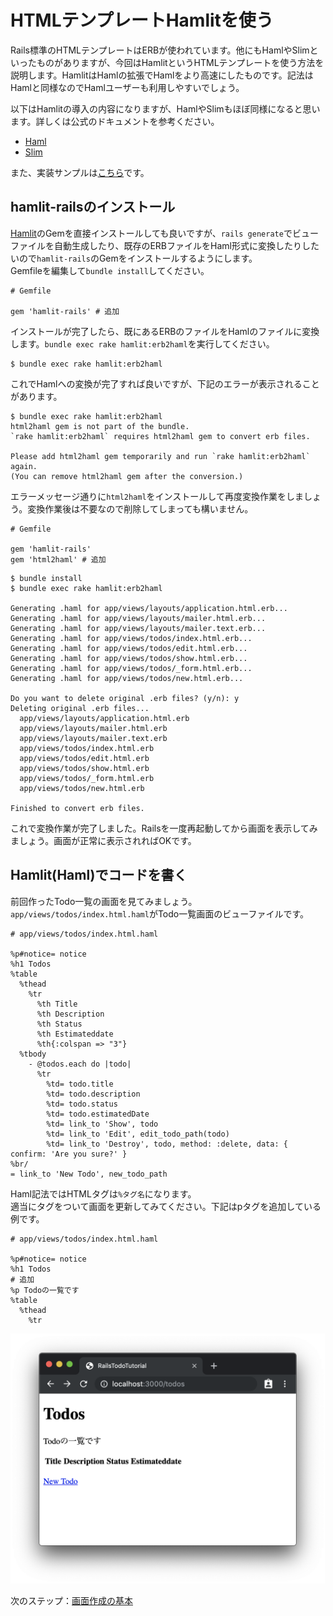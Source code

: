 # HTMLテンプレートHamlitを使う

Rails標準のHTMLテンプレートはERBが使われています。他にもHamlやSlimといったものがありますが、今回はHamlitというHTMLテンプレートを使う方法を説明します。HamlitはHamlの拡張でHamlをより高速にしたものです。記法はHamlと同様なのでHamlユーザーも利用しやすいでしょう。  
  
以下はHamlitの導入の内容になりますが、HamlやSlimもほぼ同様になると思います。詳しくは公式のドキュメントを参考ください。  

- [Haml](https://github.com/haml/haml)
- [Slim](https://github.com/slim-template/slim)

また、実装サンプルは[こちら](https://github.com/irisAsh/rails-todo-tutorial/tree/ver-use-hamlit)です。

<h2 id="hamlit-rails">hamlit-railsのインストール</h2>

[Hamlit](https://github.com/k0kubun/hamlit)のGemを直接インストールしても良いですが、`rails generate`でビューファイルを自動生成したり、既存のERBファイルをHaml形式に変換したりしたいので`hamlit-rails`のGemをインストールするようにします。  
Gemfileを編集して`bundle install`してください。  

```Gemfile.prettyprint
# Gemfile

gem 'hamlit-rails' # 追加
```

インストールが完了したら、既にあるERBのファイルをHamlのファイルに変換します。`bundle exec rake hamlit:erb2haml`を実行してください。  

```shell.prettyprint
$ bundle exec rake hamlit:erb2haml
```

これでHamlへの変換が完了すれば良いですが、下記のエラーが表示されることがあります。  

```shell.prettyprint
$ bundle exec rake hamlit:erb2haml
html2haml gem is not part of the bundle.
`rake hamlit:erb2haml` requires html2haml gem to convert erb files.

Please add html2haml gem temporarily and run `rake hamlit:erb2haml` again.
(You can remove html2haml gem after the conversion.)
```

エラーメッセージ通りに`html2haml`をインストールして再度変換作業をしましょう。変換作業後は不要なので削除してしまっても構いません。  

```Gemfile.prettyprint
# Gemfile

gem 'hamlit-rails'
gem 'html2haml' # 追加
```

```
$ bundle install
$ bundle exec rake hamlit:erb2haml

Generating .haml for app/views/layouts/application.html.erb...
Generating .haml for app/views/layouts/mailer.html.erb...
Generating .haml for app/views/layouts/mailer.text.erb...
Generating .haml for app/views/todos/index.html.erb...
Generating .haml for app/views/todos/edit.html.erb...
Generating .haml for app/views/todos/show.html.erb...
Generating .haml for app/views/todos/_form.html.erb...
Generating .haml for app/views/todos/new.html.erb...

Do you want to delete original .erb files? (y/n): y
Deleting original .erb files...
  app/views/layouts/application.html.erb
  app/views/layouts/mailer.html.erb
  app/views/layouts/mailer.text.erb
  app/views/todos/index.html.erb
  app/views/todos/edit.html.erb
  app/views/todos/show.html.erb
  app/views/todos/_form.html.erb
  app/views/todos/new.html.erb

Finished to convert erb files.
```

これで変換作業が完了しました。Railsを一度再起動してから画面を表示してみましょう。画面が正常に表示されればOKです。  

<h2 id="coding-haml">Hamlit(Haml)でコードを書く</h2>

前回作ったTodo一覧の画面を見てみましょう。`app/views/todos/index.html.haml`がTodo一覧画面のビューファイルです。  

```haml.prettyprint
# app/views/todos/index.html.haml

%p#notice= notice
%h1 Todos
%table
  %thead
    %tr
      %th Title
      %th Description
      %th Status
      %th Estimateddate
      %th{:colspan => "3"}
  %tbody
    - @todos.each do |todo|
      %tr
        %td= todo.title
        %td= todo.description
        %td= todo.status
        %td= todo.estimatedDate
        %td= link_to 'Show', todo
        %td= link_to 'Edit', edit_todo_path(todo)
        %td= link_to 'Destroy', todo, method: :delete, data: { confirm: 'Are you sure?' }
%br/
= link_to 'New Todo', new_todo_path
```

Haml記法ではHTMLタグは`%タグ名`になります。  
適当にタグをついて画面を更新してみてください。下記はpタグを追加している例です。  

```haml.prettyprint
# app/views/todos/index.html.haml

%p#notice= notice
%h1 Todos
# 追加
%p Todoの一覧です
%table
  %thead
    %tr
```

<img src="images/rails/use_hamlit/index-page.png" alt="一覧画面" title="一覧画面" style="max-height:400px;">

次のステップ：[画面作成の基本](https://irisash.github.io/rails/add_page/)
